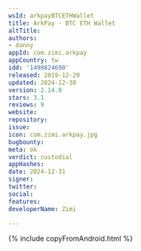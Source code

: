 ```yaml
---
wsId: arkpayBTCETHWallet
title: ArkPay - BTC ETH Wallet
altTitle: 
authors:
- danny
appId: com.zimi.arkpay
appCountry: tw
idd: '1490824690'
released: 2019-12-29
updated: 2024-12-30
version: 2.14.0
stars: 3.1
reviews: 9
website: 
repository: 
issue: 
icon: com.zimi.arkpay.jpg
bugbounty: 
meta: ok
verdict: custodial
appHashes: 
date: 2024-12-31
signer: 
twitter: 
social: 
features: 
developerName: Zimi

---
```


{% include copyFromAndroid.html %}
